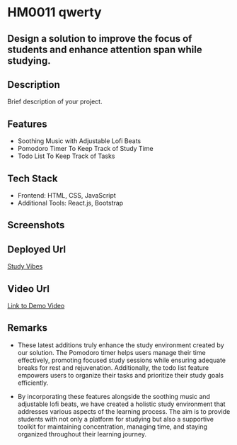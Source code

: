 # HM0011 qwerty

## Design a solution to improve the focus of students and enhance attention span while studying.

## Description
Brief description of your project.

## Features
- Soothing Music with Adjustable Lofi Beats
- Pomodoro Timer To Keep Track of Study Time
- Todo List To Keep Track of Tasks

## Tech Stack
- Frontend: HTML, CSS, JavaScript
- Additional Tools: React.js, Bootstrap

## Screenshots


## Deployed Url
[Study Vibes](https://hm-0011-qwerty.vercel.app/)

## Video Url
[Link to Demo Video](video_url)

## Remarks
- These latest additions truly enhance the study environment created by our solution. The Pomodoro timer helps users manage their time effectively, promoting focused study sessions while ensuring adequate breaks for rest and rejuvenation. Additionally, the todo list feature empowers users to organize their tasks and prioritize their study goals efficiently.

- By incorporating these features alongside the soothing music and adjustable lofi beats, we have created a holistic study environment that addresses various aspects of the learning process. The aim is to provide students with not only a platform for studying but also a supportive toolkit for maintaining concentration, managing time, and staying organized throughout their learning journey.
